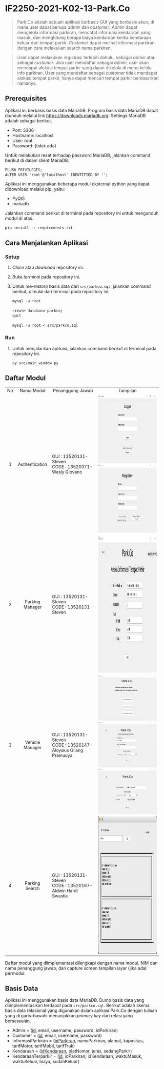 # IF2250-2021-K02-13-Park.<area>Co

> Park.<area>Co adalah sebuah aplikasi berbasis GUI yang berbasis akun, di mana user dapat berupa <em>admin</em> dan <em>customer</em>. <em>Admin</em> dapat mengelola informasi parkiran, mencatat informasi kendaraan yang masuk, dan menghitung berapa biaya kendaraan ketika kendaraan keluar dari tempat parkir. <em>Customer</em> dapat melihat informasi parkiran dengan cara melakukan search nama parkiran.

> User dapat melakukan registrasi terlebih dahulu, sebagai <i>admin</i> atau sebagai <i>customer</i>. Jika user mendaftar sebagai <i>admin</i>, user akan mendapat alokasi tempat parkir yang dapat dikelola di menu kelola info parkiran. User yang mendaftar sebagai <i>customer</i> tidak mendapat alokasi tempat parkir, hanya dapat mencari tempat parkir berdasarkan namanya.

## Prerequisites

Aplikasi ini berbasis basis data MariaDB. Program basis data MariaDB dapat diunduh melalui link https://downloads.mariadb.org. Settings MariaDB adalah sebagai berikut.

-   Port: 3306
-   Hostname: localhost
-   User: root
-   Password: (tidak ada)

Untuk melakukan reset terhadap password MariaDB, jalankan command berikut di dalam client MariaDB.

```
FLUSH PRIVILEGES;
ALTER USER 'root'@'localhost' IDENTIFIED BY '';
```

Aplikasi ini menggunakan beberapa modul eksternal python yang dapat didownload melalui pip, yaitu:

-   PyQt5
-   mariadb

Jalankan command berikut di terminal pada repository ini untuk mengunduh modul di atas.

```bash
pip install -r requirements.txt
```

## Cara Menjalankan Aplikasi

### Setup

1. <em>Clone</em> atau <em>download</em> repository ini.
2. Buka <em>terminal</em> pada repository ini.
3. Untuk me-<i>restore</i> basis data dari `src/parkco.sql`, jalankan command berikut, dimulai dari terminal pada repository ini.

    ```
    mysql -u root

    create database parkco;
    quit

    mysql -u root < src/parkco.sql
    ```

### Run

1. Untuk menjalankan aplikasi, jalankan command berikut di terminal pada repository ini.
    ```
    py src/main_window.py
    ```

## Daftar Modul

<table>
<tr>
    <td align="center"> No </td>
    <td align="center"> Nama Modul </td>
    <td align="center"> Penanggung Jawab</td>
    <td align="center"> Tampilan </td>
</tr>

<tr>
    <td align="center"> 1 </td>
    <td align="center"> Authentication </td>
    <td>GUI : 13520131-Steven <br> CODE : 13520071-Wesly Giovano</td>
    <td align="center"> <img src="./doc/login_page.jpg" width="300" height="225" /> <img src="./doc/register_page.jpg"  width="300" height="225" /> </td>
</tr>

<tr>
    <td align="center"> 2 </td>
    <td align="center"> Parking Manager </td>
    <td> GUI : 13520131-Steven <br> CODE : 13520131-Steven</td>
    <td align="center"> <img src="./doc/kelola_parkir_page.jpg" width="600" height="450" /> </td>
</tr>

<tr>
    <td align="center"> 3 </td>
    <td align="center"> Vehicle Manager </td>
    <td> GUI : 13520131-Steven <br> CODE : 13520147-Aloysius Gilang Pramudya</td>
    <td align="center">
        <img src="./doc/admin_page.jpg" width="200" height="150" />
        <img src="./doc/catat_kendaraan_masuk.jpg" width="200" height="150" />
        <img src="./doc/catat_kendaraan_keluar.jpg" width="200" height="150" />
    </td>
</tr>

<tr>
    <td align="center"> 4 </td>
    <td align="center"> Parking Search </td>
    <td> GUI : 13520131-Steven <br> CODE : 13520167-Aldwin Hardi Swastia</td>
    <td align="center"> <img src="./doc/cari_parkiran.png" width="600" height="450" /> </td>
</tr>

</table>

Daftar modul yang diimplementasi dilengkapi dengan nama modul, NIM dan nama penanggung jawab, dan capture screen tampilan layar (jika ada) permodul

## Basis Data

Aplikasi ini menggunakan basis data MariaDB. Dump basis data yang diimplementasikan terdapat pada `src/parkco.sql`. Berikut adalah skema basis data relasional yang digunakan dalam aplikasi Park.<area>Co dengan tulisan yang di garis-bawahi menunjukkan <i>primary key</i> dari relasi yang bersesuaian.

-   Admin = (<ins>id</ins>, email, username, password, idParkiran)
-   Customer = (<ins>id</ins>, email, username, password)
-   InformasiParkiran = (<ins>idParkiran</ins>, namaParkiran, alamat, kapasitas, tarifMotor, tarifMobil, tarifTruk)
-   Kendaraan = (<ins>idKendaraan</ins>, platNomor, jenis, sedangParkir)
-   KendaraanTerparkir = (<ins>id</ins>, idParkiran, idKendaraan, waktuMasuk, waktuKeluar, biaya, sudahKeluar)
